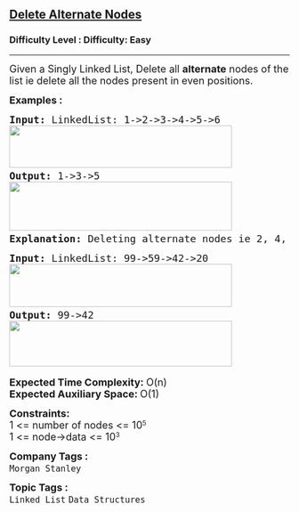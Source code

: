 <h2><a href="https://www.geeksforgeeks.org/problems/delete-alternate-nodes/1?page=1&category=Java,Linked%20List&difficulty=Easy&status=unsolved&sortBy=submissions">Delete Alternate Nodes</a></h2><h3>Difficulty Level : Difficulty: Easy</h3><hr><div class="problems_problem_content__Xm_eO"><p><span style="font-size: 18px;">Given a Singly Linked List, Delete all <strong>alternate</strong> nodes of the list ie delete all the nodes present in even positions.</span></p>
<p><span style="font-size: 18px;"><strong>Examples :</strong></span></p>
<pre><span style="font-size: 18px;"><strong>Input: </strong>LinkedList: 1-&gt;2-&gt;3-&gt;4-&gt;5-&gt;6<br><img src="https://media.geeksforgeeks.org/img-practice/prod/addEditProblem/700584/Web/Other/blobid0_1720609786.png" width="400" height="76"> <br><strong>Output: </strong>1-&gt;3-&gt;5<br><img src="https://media.geeksforgeeks.org/img-practice/prod/addEditProblem/700584/Web/Other/blobid1_1720609803.png" width="400" height="88"><strong>
Explanation: </strong>Deleting alternate nodes ie 2, 4, 6 results in the linked list with elements 1-&gt;3-&gt;5.</span>
</pre>
<pre><span style="font-size: 18px;"><strong>Input: </strong>LinkedList: 99-&gt;59-&gt;42-&gt;20<br><img src="https://media.geeksforgeeks.org/img-practice/prod/addEditProblem/700584/Web/Other/blobid2_1720609822.png" width="400" height="77"> <br><strong>Output: </strong>99-&gt;42<br><img src="https://media.geeksforgeeks.org/img-practice/prod/addEditProblem/700584/Web/Other/blobid3_1720609839.png" width="400" height="82"> </span></pre>
<p><span style="font-size: 18px;"><strong>Expected Time Complexity: </strong>O(n)<br><strong>Expected Auxiliary Space:&nbsp;</strong>O(1)</span></p>
<p><strong style="font-size: 18px;">Constraints:</strong><br style="font-size: 18px;"><span style="font-size: 18px;">1 &lt;= number of nodes &lt;= 10</span><sup>5</sup><br style="font-size: 18px;"><span style="font-size: 18px;">1 &lt;= node-&gt;data &lt;= 10</span><sup>3</sup></p></div><p><span style=font-size:18px><strong>Company Tags : </strong><br><code>Morgan Stanley</code>&nbsp;<br><p><span style=font-size:18px><strong>Topic Tags : </strong><br><code>Linked List</code>&nbsp;<code>Data Structures</code>&nbsp;